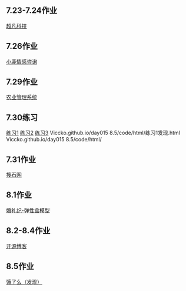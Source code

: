 ## 7.23-7.24作业
<a href ="https://viccko.github.io/1909陆海容day07作业%207.23-7.24/code/index.html">超凡科技</a> <br/>
## 7.26作业
<a href="https://viccko.github.io/1909陆海容day09作业%207.26/code/index.html">小鹿情感咨询</a><br/>
## 7.29作业
<a href="https://viccko.github.io/1909%E9%99%86%E6%B5%B7%E5%AE%B9day09%E4%BD%9C%E4%B8%9A%207.29/code/html/%E4%BD%9C%E4%B8%9A1.html">农业管理系统</a><br/>
## 7.30练习
<a href="https://viccko.github.io/day011%207.30/code/html/%E7%BB%83%E4%B9%A01%E6%96%B0%E7%9B%92%E5%AD%90%E5%B8%83%E5%B1%80.html">练习1</a>
<a href="https://viccko.github.io/day011%207.30/code/html/%E7%BB%83%E4%B9%A02%E7%9B%92%E5%AD%90%E9%98%B4%E5%BD%B1.html">练习2</a>
<a href="https://viccko.github.io/day011%207.30/code/html/%E7%BB%83%E4%B9%A03Android%E6%9C%BA%E5%99%A8%E4%BA%BA.html">练习3</a>
Viccko.github.io/day015 8.5/code/html/练习1发现.html<br/>Viccko.github.io/day015 8.5/code/html/
## 7.31作业
<a href="https://viccko.github.io/1909陆海容day09作业%207.31/code/html/作业1.html">搜石网</a>
<br/>
## 8.1作业
<a href="https://viccko.github.io/1909%E9%99%86%E6%B5%B7%E5%AE%B9day09%E4%BD%9C%E4%B8%9A%208.1/code/html/%E4%BD%9C%E4%B8%9A1.html">婚礼纪-弹性盒模型</a><br/>
## 8.2-8.4作业
<a href="https://viccko.github.io/1909陆海容day13作业%208.2-8.4/code/html/作业1.html">开源博客</a>
<br/>
## 8.5作业
<a href="Viccko.github.io/day015 8.5/code/html/练习1发现.html">饿了么（发现）</a>
